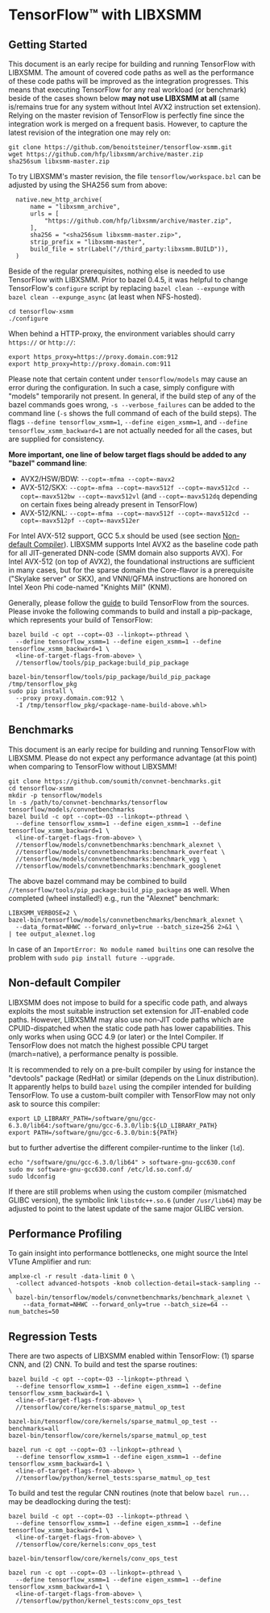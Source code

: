 # TensorFlow&trade; with LIBXSMM
## Getting Started
This document is an early recipe for building and running TensorFlow with LIBXSMM. The amount of covered code paths as well as the performance of these code paths will be improved as the integration progresses. This means that executing TensorFlow for any real workload (or benchmark) beside of the cases shown below **may not use LIBXSMM at all** (same is/remains true for any system without Intel&#160;AVX2 instruction set extension). Relying on the master revision of TensorFlow is perfectly fine since the integration work is merged on a frequent basis. However, to capture the latest revision of the integration one may rely on:

```
git clone https://github.com/benoitsteiner/tensorflow-xsmm.git
wget https://github.com/hfp/libxsmm/archive/master.zip
sha256sum libxsmm-master.zip
```

To try LIBXSMM's master revision, the file `tensorflow/workspace.bzl` can be adjusted by using the SHA256 sum from above:

```
  native.new_http_archive(
      name = "libxsmm_archive",
      urls = [
          "https://github.com/hfp/libxsmm/archive/master.zip",
      ],
      sha256 = "<sha256sum libxsmm-master.zip>",
      strip_prefix = "libxsmm-master",
      build_file = str(Label("//third_party:libxsmm.BUILD")),
  )
```

Beside of the regular prerequisites, nothing else is needed to use TensorFlow with LIBXSMM. Prior to bazel&#160;0.4.5, it was helpful to change TensorFlow's `configure` script by replacing `bazel clean --expunge` with `bazel clean --expunge_async` (at least when NFS-hosted).

```
cd tensorflow-xsmm
./configure
```

When behind a HTTP-proxy, the environment variables should carry `https://` or `http://`:

```
export https_proxy=https://proxy.domain.com:912
export http_proxy=http://proxy.domain.com:911
```

Please note that certain content under `tensorflow/models` may cause an error during the configuration. In such a case, simply configure with "models" temporarily not present. In general, if the build step of any of the bazel commands goes wrong, `-s --verbose_failures` can be added to the command line (`-s` shows the full command of each of the build steps). The flags `--define tensorflow_xsmm=1`, `--define eigen_xsmm=1`, and `--define tensorflow_xsmm_backward=1` are not actually needed for all the cases, but are supplied for consistency.  

**More important, one line of below target flags should be added to any "bazel" command line**:

* AVX2/HSW/BDW: `--copt=-mfma --copt=-mavx2`
* AVX-512/SKX: `--copt=-mfma --copt=-mavx512f --copt=-mavx512cd --copt=-mavx512bw --copt=-mavx512vl` (and `--copt=-mavx512dq` depending on certain fixes being already present in TensorFlow)
* AVX-512/KNL: `--copt=-mfma --copt=-mavx512f --copt=-mavx512cd --copt=-mavx512pf --copt=-mavx512er`

For Intel AVX-512 support, GCC&#160;5.x should be used (see section [Non-default Compiler](#non-default-compiler)). LIBXSMM supports Intel&#160;AVX2 as the baseline code path for all JIT-generated DNN-code (SMM domain also supports AVX). For Intel&#160;AVX-512 (on top of AVX2), the foundational instructions are sufficient in many cases, but for the sparse domain the Core-flavor is a prerequisite ("Skylake server" or SKX), and VNNI/QFMA instructions are honored on Intel Xeon&#160;Phi code-named "Knights Mill" (KNM).

Generally, please follow the [guide](https://www.tensorflow.org/install/install_sources) to build TensorFlow from the sources. Please invoke the following commands to build and install a pip-package, which represents your build of TensorFlow:

```
bazel build -c opt --copt=-O3 --linkopt=-pthread \
  --define tensorflow_xsmm=1 --define eigen_xsmm=1 --define tensorflow_xsmm_backward=1 \
  <line-of-target-flags-from-above> \
  //tensorflow/tools/pip_package:build_pip_package

bazel-bin/tensorflow/tools/pip_package/build_pip_package /tmp/tensorflow_pkg
sudo pip install \
  --proxy proxy.domain.com:912 \
  -I /tmp/tensorflow_pkg/<package-name-build-above.whl>
```

## Benchmarks
This document is an early recipe for building and running TensorFlow with LIBXSMM. Please do not expect any performance advantage (at this point) when comparing to TensorFlow without LIBXSMM!

```
git clone https://github.com/soumith/convnet-benchmarks.git
cd tensorflow-xsmm
mkdir -p tensorflow/models
ln -s /path/to/convnet-benchmarks/tensorflow tensorflow/models/convnetbenchmarks
bazel build -c opt --copt=-O3 --linkopt=-pthread \
  --define tensorflow_xsmm=1 --define eigen_xsmm=1 --define tensorflow_xsmm_backward=1 \
  <line-of-target-flags-from-above> \
  //tensorflow/models/convnetbenchmarks:benchmark_alexnet \
  //tensorflow/models/convnetbenchmarks:benchmark_overfeat \
  //tensorflow/models/convnetbenchmarks:benchmark_vgg \
  //tensorflow/models/convnetbenchmarks:benchmark_googlenet
```

The above bazel command may be combined to build `//tensorflow/tools/pip_package:build_pip_package` as well. When completed (wheel installed!) e.g., run the "Alexnet" benchmark:

```
LIBXSMM_VERBOSE=2 \
bazel-bin/tensorflow/models/convnetbenchmarks/benchmark_alexnet \
  --data_format=NHWC --forward_only=true --batch_size=256 2>&1 \
| tee output_alexnet.log
```

In case of an `ImportError: No module named builtins` one can resolve the problem with `sudo pip install future --upgrade`.

## Non-default Compiler
LIBXSMM does not impose to build for a specific code path, and always exploits the most suitable instruction set extension for JIT-enabled code paths. However, LIBXSMM may also use non-JIT code paths which are CPUID-dispatched when the static code path has lower capabilities. This only works when using GCC&#160;4.9 (or later) or the Intel Compiler. If TensorFlow does not match the highest possible CPU target (march=native), a performance penalty is possible.

It is recommended to rely on a pre-built compiler by using for instance the "devtools" package (RedHat) or similar (depends on the Linux distribution). It apparently helps to build `bazel` using the compiler intended for building TensorFlow. To use a custom-built compiler with TensorFlow may not only ask to source this compiler:

```
export LD_LIBRARY_PATH=/software/gnu/gcc-6.3.0/lib64:/software/gnu/gcc-6.3.0/lib:${LD_LIBRARY_PATH}
export PATH=/software/gnu/gcc-6.3.0/bin:${PATH}
```

but to further advertise the different compiler-runtime to the linker (`ld`).

```
echo "/software/gnu/gcc-6.3.0/lib64" > software-gnu-gcc630.conf
sudo mv software-gnu-gcc630.conf /etc/ld.so.conf.d/
sudo ldconfig
```

If there are still problems when using the custom compiler (mismatched GLIBC version), the symbolic link `libstdc++.so.6` (under `/usr/lib64`) may be adjusted to point to the latest update of the same major GLIBC version.

## Performance Profiling
To gain insight into performance bottlenecks, one might source the Intel VTune Amplifier and run:

```
amplxe-cl -r result -data-limit 0 \
  -collect advanced-hotspots -knob collection-detail=stack-sampling -- \
  bazel-bin/tensorflow/models/convnetbenchmarks/benchmark_alexnet \
    --data_format=NHWC --forward_only=true --batch_size=64 --num_batches=50
```

## Regression Tests
There are two aspects of LIBXSMM enabled within TensorFlow: (1)&#160;sparse CNN, and (2)&#160;CNN. To build and test the sparse routines:

```
bazel build -c opt --copt=-O3 --linkopt=-pthread \
  --define tensorflow_xsmm=1 --define eigen_xsmm=1 --define tensorflow_xsmm_backward=1 \
  <line-of-target-flags-from-above> \
  //tensorflow/core/kernels:sparse_matmul_op_test

bazel-bin/tensorflow/core/kernels/sparse_matmul_op_test --benchmarks=all
bazel-bin/tensorflow/core/kernels/sparse_matmul_op_test

bazel run -c opt --copt=-O3 --linkopt=-pthread \
  --define tensorflow_xsmm=1 --define eigen_xsmm=1 --define tensorflow_xsmm_backward=1 \
  <line-of-target-flags-from-above> \
  //tensorflow/python/kernel_tests:sparse_matmul_op_test
```

To build and test the regular CNN routines (note that below `bazel run...` may be deadlocking during the test):

```
bazel build -c opt --copt=-O3 --linkopt=-pthread \
  --define tensorflow_xsmm=1 --define eigen_xsmm=1 --define tensorflow_xsmm_backward=1 \
  <line-of-target-flags-from-above> \
  //tensorflow/core/kernels:conv_ops_test

bazel-bin/tensorflow/core/kernels/conv_ops_test

bazel run -c opt --copt=-O3 --linkopt=-pthread \
  --define tensorflow_xsmm=1 --define eigen_xsmm=1 --define tensorflow_xsmm_backward=1 \
  <line-of-target-flags-from-above> \
  //tensorflow/python/kernel_tests:conv_ops_test
```

